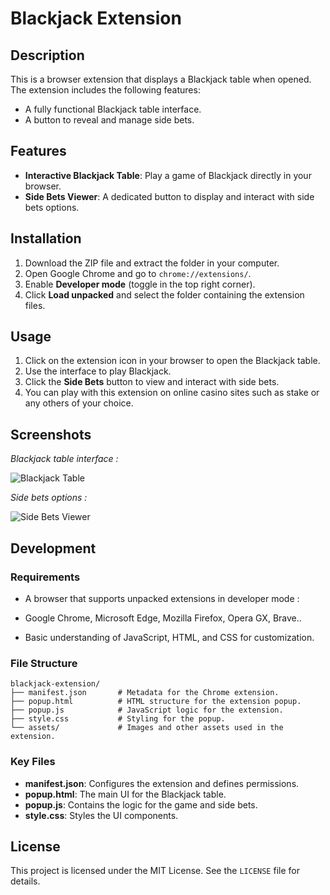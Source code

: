 # Blackjack Extension

## Description

This is a browser extension that displays a Blackjack table when opened. The extension includes the following features:
- A fully functional Blackjack table interface.
- A button to reveal and manage side bets.

## Features

- **Interactive Blackjack Table**: Play a game of Blackjack directly in your browser.
- **Side Bets Viewer**: A dedicated button to display and interact with side bets options.

## Installation

1. Download the ZIP file and extract the folder in your computer. 
2. Open Google Chrome and go to `chrome://extensions/`.
3. Enable **Developer mode** (toggle in the top right corner).
4. Click **Load unpacked** and select the folder containing the extension files.

## Usage

1. Click on the extension icon in your browser to open the Blackjack table.
2. Use the interface to play Blackjack.
3. Click the **Side Bets** button to view and interact with side bets.
4. You can play with this extension on online casino sites such as stake or any others of your choice.

## Screenshots

*Blackjack table interface :*

![Blackjack Table](bj.png)

*Side bets options :*

![Side Bets Viewer](sidebet.png)


## Development

### Requirements
- A browser that supports unpacked extensions in developer mode : 

- Google Chrome, Microsoft Edge, Mozilla Firefox, Opera GX, Brave..
- Basic understanding of JavaScript, HTML, and CSS for customization.


### File Structure
```
blackjack-extension/
├── manifest.json       # Metadata for the Chrome extension.
├── popup.html          # HTML structure for the extension popup.
├── popup.js            # JavaScript logic for the extension.
├── style.css           # Styling for the popup.
└── assets/             # Images and other assets used in the extension.
```

### Key Files
- **manifest.json**: Configures the extension and defines permissions.
- **popup.html**: The main UI for the Blackjack table.
- **popup.js**: Contains the logic for the game and side bets.
- **style.css**: Styles the UI components.


## License

This project is licensed under the MIT License. See the `LICENSE` file for details.
